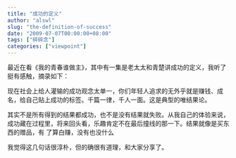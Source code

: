 ```yaml
---
title: "成功的定义"
author: "alswl"
slug: "the-definition-of-success"
date: "2009-07-07T00:00:00+08:00"
tags: ["碎碎念"]
categories: ["viewpoint"]
---
```


最近在看《我的青春谁做主》，其中有一集是老太太和青楚讲成功的定义，我听了挺有感触，摘录如下：

现在社会上给人灌输的成功观念太单一，你们年轻人追求的无外乎就是赚钱、成名，给自己贴上成功的标签。千篇一律，千人一面。这是典型的唯结果论。

其实不是所有得到的结果都成功，也不是没有结果就失败。从我自己的体验来说，成功藏在过程里，将来回头看，乐趣肯定不在最后撞线的那一下。结果就像是买东西的赠品，有
了算白赚，没有也没什么

我觉得这几句话很淳朴，但的确很有道理，和大家分享了。

